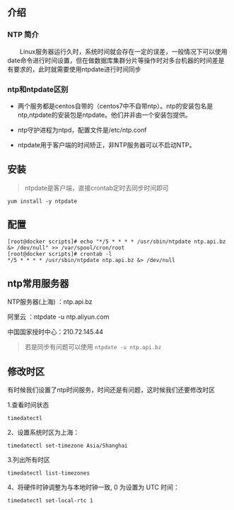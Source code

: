 ## 介绍

###  NTP 简介

  Linux服务器运行久时，系统时间就会存在一定的误差，一般情况下可以使用date命令进行时间设置，但在做数据库集群分片等操作时对多台机器的时间差是有要求的，此时就需要使用ntpdate进行时间同步

###  ntp和ntpdate区别

- 两个服务都是centos自带的（centos7中不自带ntp）。ntp的安装包名是ntp,ntpdate的安装包是ntpdate。他们并非由一个安装包提供。

- ntp守护进程为ntpd，配置文件是/etc/ntp.conf

- ntpdate用于客户端的时间矫正，非NTP服务器可以不启动NTP。

## 安装

> ntpdate是客户端，直接crontab定时去同步时间即可

```
yum install -y ntpdate
```

## 配置

```
[root@docker scripts]# echo "*/5 * * * * /usr/sbin/ntpdate ntp.api.bz &> /dev/null" >> /var/spool/cron/root
[root@docker scripts]# crontab -l
*/5 * * * * /usr/sbin/ntpdate ntp.api.bz &> /dev/null
```

## ntp常用服务器

NTP服务器(上海) ：ntp.api.bz

阿里云 ：ntpdate -u ntp.aliyun.com

中国国家授时中心：210.72.145.44



> 若是同步有问题可以使用  `ntpdate -u ntp.api.bz`

## 修改时区

有时候我们设置了ntp时间服务，时间还是有问题，这时候我们还要修改时区

1.查看时间状态

```
timedatectl
```

2、设置系统时区为上海：

```
timedatectl set-timezone Asia/Shanghai 
```

3.列出所有时区

```
timedatectl list-timezones
```

4、将硬件时钟调整为与本地时钟一致, 0 为设置为 UTC 时间：

```
timedatectl set-local-rtc 1 
```

